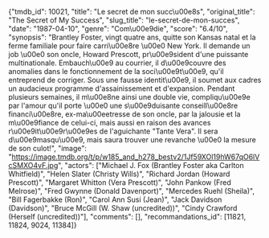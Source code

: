 {"tmdb_id": 10021, "title": "Le secret de mon succ\u00e8s", "original_title": "The Secret of My Success", "slug_title": "le-secret-de-mon-succes", "date": "1987-04-10", "genre": "Com\u00e9die", "score": "6.4/10", "synopsis": "Brantley Foster, vingt quatre ans, quitte son Kansas natal et la ferme familiale pour faire carri\u00e8re \u00e0 New York. Il demande un job \u00e0 son oncle, Howard Prescott, pr\u00e9sident d'une puissante multinationale. Embauch\u00e9 au courrier, il d\u00e9couvre des anomalies dans le fonctionnement de la soci\u00e9t\u00e9, qu'il entreprend de corriger. Sous une fausse identit\u00e9, il soumet aux cadres un audacieux programme d'assainissement et d'expansion. Pendant plusieurs semaines, il m\u00e8ne ainsi une double vie, compliqu\u00e9e par l'amour qu'il porte \u00e0 une s\u00e9duisante conseill\u00e8re financi\u00e8re, ex-ma\u00eetresse de son oncle, par la jalousie et la m\u00e9fiance de celui-ci, mais aussi en raison des avances r\u00e9it\u00e9r\u00e9es de l'aguichante \"Tante Vera\". Il sera d\u00e9masqu\u00e9, mais saura trouver une revanche \u00e0 la mesure de son culot!", "image": "https://image.tmdb.org/t/p/w185_and_h278_bestv2/1Jf59XOl19hW67qO6lVcSMXO4vF.jpg", "actors": ["Michael J. Fox (Brantley Foster aka Carlton Whitfield)", "Helen Slater (Christy Wills)", "Richard Jordan (Howard Prescott)", "Margaret Whitton (Vera Prescott)", "John Pankow (Fred Melrose)", "Fred Gwynne (Donald Davenport)", "Mercedes Ruehl (Sheila)", "Bill Fagerbakke (Ron)", "Carol Ann Susi (Jean)", "Jack Davidson (Davidson)", "Bruce McGill (W. Shaw (uncredited))", "Cindy Crawford (Herself (uncredited))"], "comments": [], "recommandations_id": [11821, 11824, 9024, 11384]}